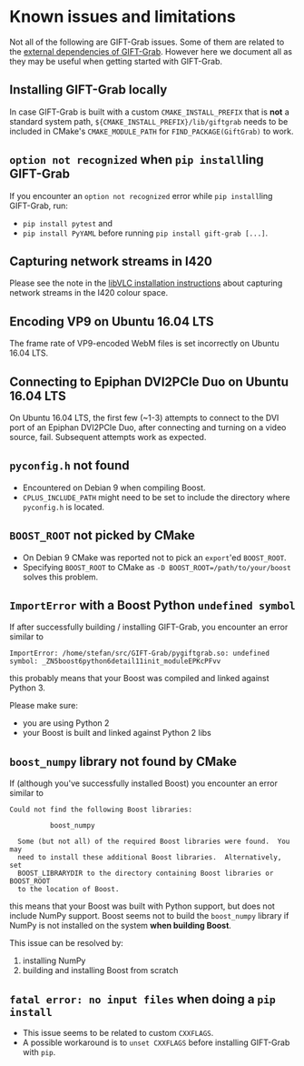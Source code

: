 # Known issues and limitations

Not all of the following are GIFT-Grab issues.
Some of them are related to the [external dependencies of GIFT-Grab][gg-tips].
However here we document all as they may be useful when getting started with GIFT-Grab.

[gg-tips]: doc/tips.md


## Installing GIFT-Grab locally

In case GIFT-Grab is built with a custom `CMAKE_INSTALL_PREFIX` that is **not** a standard system path, `${CMAKE_INSTALL_PREFIX}/lib/giftgrab` needs to be included in CMake's `CMAKE_MODULE_PATH` for `FIND_PACKAGE(GiftGrab)` to work.

## `option not recognized` when `pip install`ling GIFT-Grab

If you encounter an `option not recognized` error while `pip install`ling GIFT-Grab, run:
* `pip install pytest` and
* `pip install PyYAML`
before running `pip install gift-grab [...]`.

## Capturing network streams in I420

Please see the note in the [libVLC installation instructions](doc/tips.md#libvlc) about capturing network streams in the I420 colour space.

## Encoding VP9 on Ubuntu 16.04 LTS

The frame rate of VP9-encoded WebM files is set incorrectly on Ubuntu 16.04 LTS.

## Connecting to Epiphan DVI2PCIe Duo on Ubuntu 16.04 LTS

On Ubuntu 16.04 LTS, the first few (~1-3) attempts to connect to the DVI port of an Epiphan DVI2PCIe Duo, after connecting and turning on a video source, fail.
Subsequent attempts work as expected.

## `pyconfig.h` not found

* Encountered on Debian 9 when compiling Boost.
* `CPLUS_INCLUDE_PATH` might need to be set to include the directory where `pyconfig.h` is located.

## `BOOST_ROOT` not picked by CMake

* On Debian 9 CMake was reported not to pick an `export`'ed `BOOST_ROOT`.
* Specifying `BOOST_ROOT` to CMake as `-D BOOST_ROOT=/path/to/your/boost` solves this problem.

## `ImportError` with a Boost Python `undefined symbol`

If after successfully building / installing GIFT-Grab, you encounter an error similar to

```
ImportError: /home/stefan/src/GIFT-Grab/pygiftgrab.so: undefined symbol: _ZN5boost6python6detail11init_moduleEPKcPFvv
```

this probably means that your Boost was compiled and linked against Python 3.

Please make sure:
* you are using Python 2
* your Boost is built and linked against Python 2 libs

## `boost_numpy` library not found by CMake

If (although you've successfully installed Boost) you encounter an error similar to

```
Could not find the following Boost libraries:

          boost_numpy

  Some (but not all) of the required Boost libraries were found.  You may
  need to install these additional Boost libraries.  Alternatively, set
  BOOST_LIBRARYDIR to the directory containing Boost libraries or BOOST_ROOT
  to the location of Boost.
```

this means that your Boost was built with Python support, but does not include NumPy support.
Boost seems not to build the `boost_numpy` library if NumPy is not installed on the system **when building Boost**.

This issue can be resolved by:
1. installing NumPy
1. building and installing Boost from scratch

## `fatal error: no input files` when doing a `pip install`

* This issue seems to be related to custom `CXXFLAGS`.
* A possible workaround is to `unset CXXFLAGS` before installing GIFT-Grab with `pip`.
